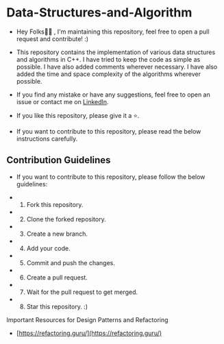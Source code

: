 # Data-Structures-and-Algorithm

- Hey Folks🖐🏻 , I'm maintaining this repository, feel free to open a pull request and contribute! :)

- This repository contains the implementation of various data structures and algorithms in C++. I have tried to keep the code as simple as possible. I have also added comments wherever necessary. I have also added the time and space complexity of the algorithms wherever possible. 

- If you find any mistake or have any suggestions, feel free to open an issue or contact me on [LinkedIn](https://www.linkedin.com/in/abhishek-kumar-5a1b6b1b3/).

- If you like this repository, please give it a ⭐️.

- If you want to contribute to this repository, please read the below instructions carefully.

## Contribution Guidelines

- If you want to contribute to this repository, please follow the below guidelines:

- 1. Fork this repository.
- 2. Clone the forked repository.
- 3. Create a new branch.
- 4. Add your code.
- 5. Commit and push the changes.
- 6. Create a pull request.
- 7. Wait for the pull request to get merged.
- 8. Star this repository. :)

Important Resources for Design Patterns and Refactoring 
- [https://refactoring.guru/](https://refactoring.guru/)